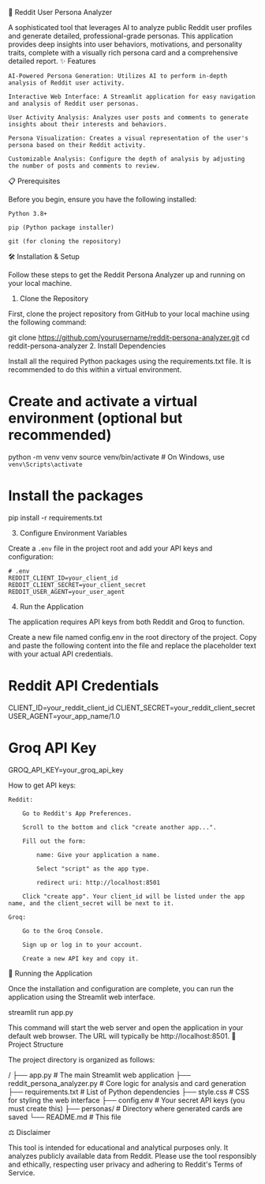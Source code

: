 🤖 Reddit User Persona Analyzer

A sophisticated tool that leverages AI to analyze public Reddit user profiles and generate detailed, professional-grade personas. This application provides deep insights into user behaviors, motivations, and personality traits, complete with a visually rich persona card and a comprehensive detailed report.
✨ Features

    AI-Powered Persona Generation: Utilizes AI to perform in-depth analysis of Reddit user activity.

    Interactive Web Interface: A Streamlit application for easy navigation and analysis of Reddit user personas.

    User Activity Analysis: Analyzes user posts and comments to generate insights about their interests and behaviors.

    Persona Visualization: Creates a visual representation of the user's persona based on their Reddit activity.

    Customizable Analysis: Configure the depth of analysis by adjusting the number of posts and comments to review.

📋 Prerequisites

Before you begin, ensure you have the following installed:

    Python 3.8+

    pip (Python package installer)

    git (for cloning the repository)

🛠️ Installation & Setup

Follow these steps to get the Reddit Persona Analyzer up and running on your local machine.
1. Clone the Repository

First, clone the project repository from GitHub to your local machine using the following command:

git clone https://github.com/yourusername/reddit-persona-analyzer.git
cd reddit-persona-analyzer
2. Install Dependencies

Install all the required Python packages using the requirements.txt file. It is recommended to do this within a virtual environment.

# Create and activate a virtual environment (optional but recommended)
python -m venv venv
source venv/bin/activate  # On Windows, use `venv\Scripts\activate`

# Install the packages
pip install -r requirements.txt

3. Configure Environment Variables

Create a `.env` file in the project root and add your API keys and configuration:

```
# .env
REDDIT_CLIENT_ID=your_client_id
REDDIT_CLIENT_SECRET=your_client_secret
REDDIT_USER_AGENT=your_user_agent
```

4. Run the Application

The application requires API keys from both Reddit and Groq to function.

Create a new file named config.env in the root directory of the project. Copy and paste the following content into the file and replace the placeholder text with your actual API credentials.

# Reddit API Credentials
CLIENT_ID=your_reddit_client_id
CLIENT_SECRET=your_reddit_client_secret
USER_AGENT=your_app_name/1.0

# Groq API Key
GROQ_API_KEY=your_groq_api_key

How to get API keys:

    Reddit:

        Go to Reddit's App Preferences.

        Scroll to the bottom and click "create another app...".

        Fill out the form:

            name: Give your application a name.

            Select "script" as the app type.

            redirect uri: http://localhost:8501

        Click "create app". Your client_id will be listed under the app name, and the client_secret will be next to it.

    Groq:

        Go to the Groq Console.

        Sign up or log in to your account.

        Create a new API key and copy it.

🚀 Running the Application

Once the installation and configuration are complete, you can run the application using the Streamlit web interface.

streamlit run app.py

This command will start the web server and open the application in your default web browser. The URL will typically be http://localhost:8501.
📁 Project Structure

The project directory is organized as follows:

/
├── app.py                      # The main Streamlit web application
├── reddit_persona_analyzer.py  # Core logic for analysis and card generation
├── requirements.txt            # List of Python dependencies
├── style.css                   # CSS for styling the web interface
├── config.env                  # Your secret API keys (you must create this)
├── personas/                   # Directory where generated cards are saved
└── README.md                   # This file

⚖️ Disclaimer

This tool is intended for educational and analytical purposes only. It analyzes publicly available data from Reddit. Please use the tool responsibly and ethically, respecting user privacy and adhering to Reddit's Terms of Service.